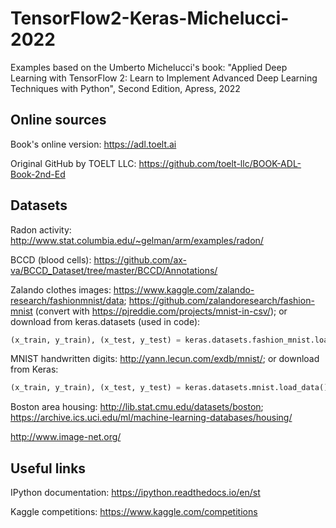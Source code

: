 # TensorFlow2-Keras-Michelucci-2022
Examples based on the Umberto Michelucci's book: "Applied Deep Learning with TensorFlow 2: Learn to Implement Advanced Deep Learning Techniques with Python", Second Edition, Apress, 2022

## Online sources

Book's online version:
https://adl.toelt.ai

Original GitHub by TOELT LLC:
https://github.com/toelt-llc/BOOK-ADL-Book-2nd-Ed

## Datasets

Radon activity: http://www.stat.columbia.edu/~gelman/arm/examples/radon/

BCCD (blood cells): https://github.com/ax-va/BCCD_Dataset/tree/master/BCCD/Annotations/

Zalando clothes images: https://www.kaggle.com/zalando-research/fashionmnist/data; https://github.com/zalandoresearch/fashion-mnist (convert with  https://pjreddie.com/projects/mnist-in-csv/); or download from keras.datasets (used in code):
```python
(x_train, y_train), (x_test, y_test) = keras.datasets.fashion_mnist.load_data()
```

MNIST handwritten digits: http://yann.lecun.com/exdb/mnist/; or download from Keras: 
```python
(x_train, y_train), (x_test, y_test) = keras.datasets.mnist.load_data()
```

Boston area housing: http://lib.stat.cmu.edu/datasets/boston; https://archive.ics.uci.edu/ml/machine-learning-databases/housing/
 
http://www.image-net.org/

## Useful links

IPython documentation:
https://ipython.readthedocs.io/en/st

Kaggle competitions:
https://www.kaggle.com/competitions
